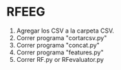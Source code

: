 # RFEEG
1. Agregar los CSV a la carpeta CSV.
2. Correr programa "cortarcsv.py"
3. Correr programa "concat.py"
4. Correr programa "features.py"
5. Correr RF.py or RFevaluator.py
